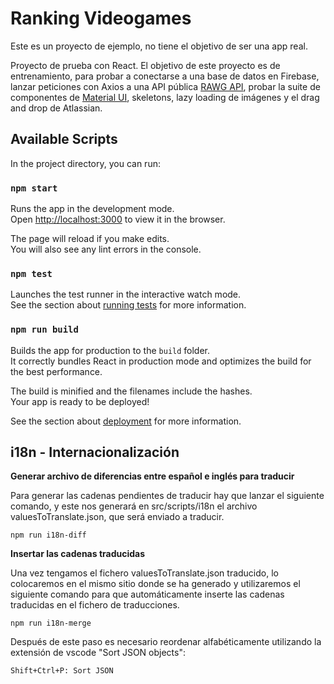 # Ranking Videogames
Este es un proyecto de ejemplo, no tiene el objetivo de ser una app real.

Proyecto de prueba con React. El objetivo de este proyecto es de entrenamiento, para probar a conectarse a una base de datos en Firebase, lanzar peticiones con Axios a una API pública [RAWG API](https://rawg.io/apidocs), probar la suite de componentes de [Material UI](https://material-ui.com/es/), skeletons, lazy loading de imágenes y el drag and drop de Atlassian.

## Available Scripts

In the project directory, you can run:

### `npm start`

Runs the app in the development mode.<br />
Open [http://localhost:3000](http://localhost:3000) to view it in the browser.

The page will reload if you make edits.<br />
You will also see any lint errors in the console.

### `npm test`

Launches the test runner in the interactive watch mode.<br />
See the section about [running tests](https://facebook.github.io/create-react-app/docs/running-tests) for more information.

### `npm run build`

Builds the app for production to the `build` folder.<br />
It correctly bundles React in production mode and optimizes the build for the best performance.

The build is minified and the filenames include the hashes.<br />
Your app is ready to be deployed!

See the section about [deployment](https://facebook.github.io/create-react-app/docs/deployment) for more information.

## i18n - Internacionalización

**Generar archivo de diferencias entre español e inglés para traducir**

Para generar las cadenas pendientes de traducir hay que lanzar el siguiente comando, y este nos generará en src/scripts/i18n el archivo valuesToTranslate.json, que será enviado a traducir.
```
npm run i18n-diff
```

**Insertar las cadenas traducidas**

Una vez tengamos el fichero valuesToTranslate.json traducido, lo colocaremos en el mismo sitio donde se ha generado y utilizaremos el siguiente comando para que automáticamente inserte las cadenas traducidas en el fichero de traducciones.
```
npm run i18n-merge
```

Después de este paso es necesario reordenar alfabéticamente utilizando la extensión de vscode "Sort JSON objects":
```
Shift+Ctrl+P: Sort JSON
```
